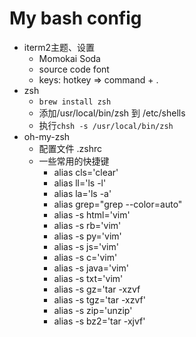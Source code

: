 # My bash config

- iterm2主题、设置
  - Momokai Soda
  - source code font
  - keys: hotkey => command + .
- zsh
  - ```brew install zsh```
  - 添加/usr/local/bin/zsh 到 /etc/shells
  - 执行```chsh -s /usr/local/bin/zsh```
- oh-my-zsh
  - 配置文件 .zshrc
  - 一些常用的快捷键
    - alias cls='clear'
    - alias ll='ls -l'
    - alias la='ls -a'
    - alias grep="grep --color=auto"
    - alias -s html='vim'
    - alias -s rb='vim'
    - alias -s py='vim'
    - alias -s js='vim'
    - alias -s c='vim'
    - alias -s java='vim'
    - alias -s txt='vim'
    - alias -s gz='tar -xzvf
    - alias -s tgz='tar -xzvf'
    - alias -s zip='unzip'
    - alias -s bz2='tar -xjvf'